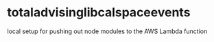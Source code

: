 # totaladvisinglibcalspaceevents
local setup for pushing out node modules to the AWS Lambda function
